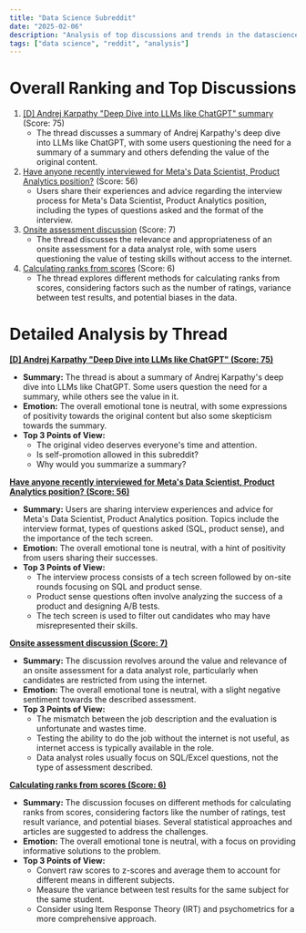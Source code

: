 ```yaml
---
title: "Data Science Subreddit"
date: "2025-02-06"
description: "Analysis of top discussions and trends in the datascience subreddit"
tags: ["data science", "reddit", "analysis"]
---
```


# Overall Ranking and Top Discussions
1.  [[D] Andrej Karpathy "Deep Dive into LLMs like ChatGPT" summary](https://www.reddit.com/r/datascience/comments/1ij00g1/andrej_karpathy_deep_dive_into_llms_like_chatgpt/) (Score: 75)
    *  The thread discusses a summary of Andrej Karpathy's deep dive into LLMs like ChatGPT, with some users questioning the need for a summary of a summary and others defending the value of the original content.
2.  [Have anyone recently interviewed for Meta's Data Scientist, Product Analytics position?](https://www.reddit.com/r/datascience/comments/1ij5jp8/have_anyone_recently_interviewed_for_metas_data/) (Score: 56)
    *  Users share their experiences and advice regarding the interview process for Meta's Data Scientist, Product Analytics position, including the types of questions asked and the format of the interview.
3.  [Onsite assessment discussion](https://www.reddit.com/r/datascience/comments/1ij2ne3/onsite_assessment_discussion/) (Score: 7)
    *  The thread discusses the relevance and appropriateness of an onsite assessment for a data analyst role, with some users questioning the value of testing skills without access to the internet.
4.  [Calculating ranks from scores](https://www.reddit.com/r/datascience/comments/1iimihv/calculating_ranks_from_scores/) (Score: 6)
    *  The thread explores different methods for calculating ranks from scores, considering factors such as the number of ratings, variance between test results, and potential biases in the data.

# Detailed Analysis by Thread
**[[D] Andrej Karpathy "Deep Dive into LLMs like ChatGPT" (Score: 75)](https://www.reddit.com/r/datascience/comments/1ij00g1/andrej_karpathy_deep_dive_into_llms_like_chatgpt/)**
*   **Summary:**  The thread is about a summary of Andrej Karpathy's deep dive into LLMs like ChatGPT. Some users question the need for a summary, while others see the value in it.
*   **Emotion:** The overall emotional tone is neutral, with some expressions of positivity towards the original content but also some skepticism towards the summary.
*   **Top 3 Points of View:**
    *   The original video deserves everyone's time and attention.
    *   Is self-promotion allowed in this subreddit?
    *   Why would you summarize a summary?

**[Have anyone recently interviewed for Meta's Data Scientist, Product Analytics position? (Score: 56)](https://www.reddit.com/r/datascience/comments/1ij5jp8/have_anyone_recently_interviewed_for_metas_data/)**
*   **Summary:**  Users are sharing interview experiences and advice for Meta's Data Scientist, Product Analytics position. Topics include the interview format, types of questions asked (SQL, product sense), and the importance of the tech screen.
*   **Emotion:** The overall emotional tone is neutral, with a hint of positivity from users sharing their successes.
*   **Top 3 Points of View:**
    *   The interview process consists of a tech screen followed by on-site rounds focusing on SQL and product sense.
    *   Product sense questions often involve analyzing the success of a product and designing A/B tests.
    *   The tech screen is used to filter out candidates who may have misrepresented their skills.

**[Onsite assessment discussion (Score: 7)](https://www.reddit.com/r/datascience/comments/1ij2ne3/onsite_assessment_discussion/)**
*   **Summary:**  The discussion revolves around the value and relevance of an onsite assessment for a data analyst role, particularly when candidates are restricted from using the internet.
*   **Emotion:** The overall emotional tone is neutral, with a slight negative sentiment towards the described assessment.
*   **Top 3 Points of View:**
    *   The mismatch between the job description and the evaluation is unfortunate and wastes time.
    *   Testing the ability to do the job without the internet is not useful, as internet access is typically available in the role.
    *   Data analyst roles usually focus on SQL/Excel questions, not the type of assessment described.

**[Calculating ranks from scores (Score: 6)](https://www.reddit.com/r/datascience/comments/1iimihv/calculating_ranks_from_scores/)**
*   **Summary:**  The discussion focuses on different methods for calculating ranks from scores, considering factors like the number of ratings, test result variance, and potential biases. Several statistical approaches and articles are suggested to address the challenges.
*   **Emotion:** The overall emotional tone is neutral, with a focus on providing informative solutions to the problem.
*   **Top 3 Points of View:**
    *   Convert raw scores to z-scores and average them to account for different means in different subjects.
    *   Measure the variance between test results for the same subject for the same student.
    *   Consider using Item Response Theory (IRT) and psychometrics for a more comprehensive approach.
